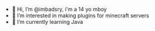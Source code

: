 - 👋 Hi, I’m @imbadsry, i'm a 14 yo mboy
- 👀 I’m interested in making plugins for minecraft servers
- 🌱 I’m currently learning Java


<!---
imbadsry/imbadsry is a ✨ special ✨ repository because its `README.md` (this file) appears on your GitHub profile.
You can click the Preview link to take a look at your changes.
--->
